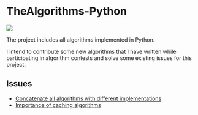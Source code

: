 
# TheAlgorithms-Python

[![](https://img.shields.io/badge/Algorithms-Python-blue)](https://github.com/TheAlgorithms/Python)

The project includes all algorithms implemented in Python.

I intend to contribute some new algorithms that I have written while participating in algorithm contests and solve some existing issues for this project.

## Issues

- [Concatenate all algorithms with different implementations ](https://github.com/TheAlgorithms/Python/issues/8098)
- [Importance of caching algorithms](https://github.com/TheAlgorithms/Python/issues/8083)